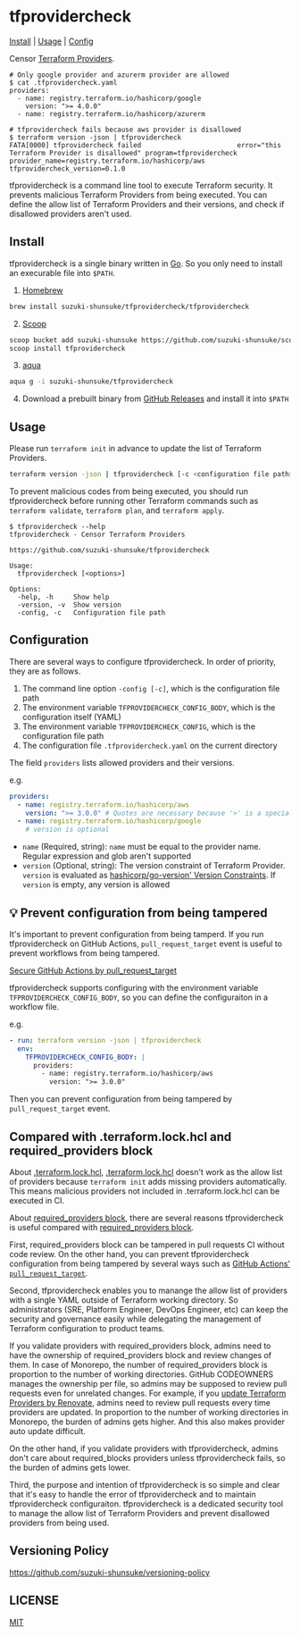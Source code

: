 # tfprovidercheck

[Install](#install) | [Usage](#usage) | [Config](#configuration)

Censor [Terraform Providers](https://developer.hashicorp.com/terraform/language/providers).

```console
# Only google provider and azurerm provider are allowed
$ cat .tfprovidercheck.yaml
providers:
  - name: registry.terraform.io/hashicorp/google
    version: ">= 4.0.0"
  - name: registry.terraform.io/hashicorp/azurerm

# tfprovidercheck fails because aws provider is disallowed
$ terraform version -json | tfprovidercheck
FATA[0000] tfprovidercheck failed                        error="this Terraform Provider is disallowed" program=tfprovidercheck provider_name=registry.terraform.io/hashicorp/aws tfprovidercheck_version=0.1.0
```

tfprovidercheck is a command line tool to execute Terraform security.
It prevents malicious Terraform Providers from being executed.
You can define the allow list of Terraform Providers and their versions, and check if disallowed providers aren't used.

## Install

tfprovidercheck is a single binary written in [Go](https://go.dev/). So you only need to install an execurable file into `$PATH`.

1. [Homebrew](https://brew.sh/)

```sh
brew install suzuki-shunsuke/tfprovidercheck/tfprovidercheck
```

2. [Scoop](https://scoop.sh/)

```sh
scoop bucket add suzuki-shunsuke https://github.com/suzuki-shunsuke/scoop-bucket
scoop install tfprovidercheck
```

3. [aqua](https://aquaproj.github.io/)

```sh
aqua g -i suzuki-shunsuke/tfprovidercheck
```

4. Download a prebuilt binary from [GitHub Releases](https://github.com/suzuki-shunsuke/tfprovidercheck/releases) and install it into `$PATH`

## Usage

Please run `terraform init` in advance to update the list of Terraform Providers.

```sh
terraform version -json | tfprovidercheck [-c <configuration file path>]
```

To prevent malicious codes from being executed, you should run tfprovidercheck before running other Terraform commands such as `terraform validate`, `terraform plan`, and `terraform apply`.

```console
$ tfprovidercheck --help
tfprovidercheck - Censor Terraform Providers

https://github.com/suzuki-shunsuke/tfprovidercheck

Usage:
  tfprovidercheck [<options>]

Options:
  -help, -h     Show help
  -version, -v  Show version
  -config, -c   Configuration file path
```

## Configuration

There are several ways to configure tfprovidercheck.
In order of priority, they are as follows.

1. The command line option `-config [-c]`, which is the configuration file path
1. The environment variable `TFPROVIDERCHECK_CONFIG_BODY`, which is the configuration itself (YAML)
1. The environment variable `TFPROVIDERCHECK_CONFIG`, which is the configuration file path
1. The configuration file `.tfprovidercheck.yaml` on the current directory

The field `providers` lists allowed providers and their versions.

e.g.

```yaml
providers:
  - name: registry.terraform.io/hashicorp/aws
    version: ">= 3.0.0" # Quotes are necessary because '>' is a special character for YAML
  - name: registry.terraform.io/hashicorp/google
    # version is optional
```

- `name` (Required, string): `name` must be equal to the provider name. Regular expression and glob aren't supported
- `version` (Optional, string): The version constraint of Terraform Provider. `version` is evaluated as [hashicorp/go-version' Version Constraints](https://github.com/hashicorp/go-version#version-constraints). If `version` is empty, any version is allowed

## :bulb: Prevent configuration from being tampered

It's important to prevent configuration from being tamperd.
If you run tfprovidercheck on GitHub Actions, `pull_request_target` event is useful to prevent workflows from being tampered.

[Secure GitHub Actions by pull_request_target](https://dev.to/suzukishunsuke/secure-github-actions-by-pullrequesttarget-641)

tfprovidercheck supports configuring with the environment variable `TFPROVIDERCHECK_CONFIG_BODY`, so you can define the configuraiton in a workflow file.

e.g.

```yaml
- run: terraform version -json | tfprovidercheck
  env:
    TFPROVIDERCHECK_CONFIG_BODY: |
      providers:
        - name: registry.terraform.io/hashicorp/aws
          version: ">= 3.0.0"
```

Then you can prevent configuration from being tampered by `pull_request_target` event.

## Compared with .terraform.lock.hcl and required_providers block

About [.terraform.lock.hcl](https://developer.hashicorp.com/terraform/language/files/dependency-lock), [.terraform.lock.hcl](https://developer.hashicorp.com/terraform/language/files/dependency-lock) doesn't work as the allow list of providers because `terraform init` adds missing providers automatically.
This means malicious providers not included in .terraform.lock.hcl can be executed in CI.

About [required_providers block](https://developer.hashicorp.com/terraform/language/providers/requirements#requiring-providers), there are several reasons tfprovidercheck is useful compared with [required_providers block](https://developer.hashicorp.com/terraform/language/providers/requirements#requiring-providers).

First, required_providers block can be tampered in pull requests CI without code review.
On the other hand, you can prevent tfprovidercheck configuration from being tampered by several ways such as [GitHub Actions' `pull_request_target`](#bulb-prevent-configuration-from-being-tampered).

Second, tfprovidercheck enables you to manange the allow list of providers with a single YAML outside of Terraform working directory.
So administrators (SRE, Platform Engineer, DevOps Engineer, etc) can keep the security and governance easily while delegating the management of Terraform configuration to product teams.

If you validate providers with required_providers block, admins need to have the ownership of required_providers block and review changes of them.
In case of Monorepo, the number of required_providers block is proportion to the number of working directories.
GitHub CODEOWNERS manages the ownership per file, so admins may be supposed to review pull requests even for unrelated changes.
For example, if you [update Terraform Providers by Renovate](https://docs.renovatebot.com/modules/manager/terraform/#required_providers-block), admins need to review pull requests every time providers are updated.
In proportion to the number of working directories in Monorepo, the burden of admins gets higher.
And this also makes provider auto update difficult.

On the other hand, if you validate providers with tfprovidercheck, admins don't care about required_blocks providers unless tfprovidercheck fails, so the burden of admins gets lower.

Third, the purpose and intention of tfprovidercheck is so simple and clear that it's easy to handle the error of tfprovidercheck and to maintain tfprovidercheck configuraiton.
tfprovidercheck is a dedicated security tool to manage the allow list of Terraform Providers and prevent disallowed providers from being used.

## Versioning Policy

https://github.com/suzuki-shunsuke/versioning-policy

## LICENSE

[MIT](LICENSE)
